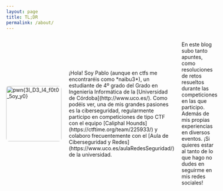 ```yaml
---
layout: page
title: TL;DR
permalink: /about/
---
```


<div style="display: flex; align-items: center; gap: 20px;">
  <img src="{{ '/images/naibucamel_silueta.png' | relative_url }}" alt="pwn{3l_D3_l4_f0t0_5oy_y0}" style="width: 150px; border-radius: 8px;">
  
  <p>¡Hola! Soy Pablo (aunque en ctfs me encontraréis como *naibu3*), un estudiante de 4º grado del Grado en Ingeniería Informática de la [Universidad de Córdoba](http://www.uco.es/). Como podéis ver, una de mis grandes pasiones es la ciberseguridad, regularmente participo en competiciones de tipo CTF con el equipo [Caliphal Hounds](https://ctftime.org/team/225933/) y colaboro frecuentemente con el [Aula de Ciberseguridad y Redes](https://www.uco.es/aulaRedesSeguridad/) de la universidad.

En este blog subo tanto apuntes, como resoluciones de retos resueltos durante las competiciones en las que participo. Además de mis propias experiencias en diversos eventos. ¡Si quieres estar al tanto de lo que hago no dudes en seguirme en mis redes sociales!
</p>
</div>

